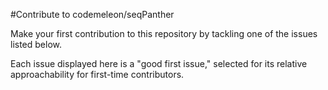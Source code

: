 #Contribute to codemeleon/seqPanther

Make your first contribution to this repository by tackling one of the issues listed below.

Each issue displayed here is a "good first issue," selected for its relative approachability for first-time contributors.
